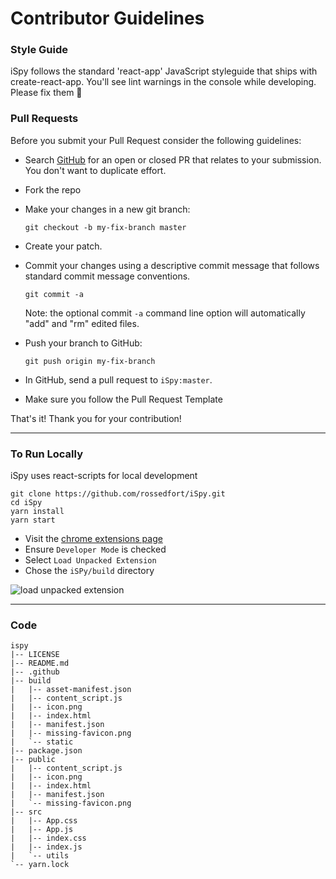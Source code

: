 # Contributor Guidelines

### Style Guide

iSpy follows the standard 'react-app' JavaScript styleguide that ships with create-react-app. You'll see lint warnings in the console while developing. Please fix them 🙌

### Pull Requests

Before you submit your Pull Request consider the following guidelines:

* Search [GitHub](https://github.com/rossedfort/iSpy/pulls) for an open or closed PR that relates to your submission. You don't want to duplicate effort.
* Fork the repo
* Make your changes in a new git branch:

     ```shell
     git checkout -b my-fix-branch master
     ```

* Create your patch.
* Commit your changes using a descriptive commit message that follows standard commit message conventions.

     ```shell
     git commit -a
     ```
  Note: the optional commit `-a` command line option will automatically "add" and "rm" edited files.

* Push your branch to GitHub:

    ```shell
    git push origin my-fix-branch
    ```

* In GitHub, send a pull request to `iSpy:master`.
* Make sure you follow the Pull Request Template

That's it! Thank you for your contribution!

---

### To Run Locally
iSpy uses react-scripts for local development
```shell
git clone https://github.com/rossedfort/iSpy.git
cd iSpy
yarn install
yarn start
```
* Visit the [chrome extensions page](chrome://extensions)
* Ensure `Developer Mode` is checked
* Select `Load Unpacked Extension`
* Chose the `iSPy/build` directory

<img src="https://i.imgur.com/guA0mjZl.gif" title="load unpacked extension" />

---

### Code
```
ispy
|-- LICENSE
|-- README.md
|-- .github
|-- build
|   |-- asset-manifest.json
|   |-- content_script.js
|   |-- icon.png
|   |-- index.html
|   |-- manifest.json
|   |-- missing-favicon.png
|   `-- static
|-- package.json
|-- public
|   |-- content_script.js
|   |-- icon.png
|   |-- index.html
|   |-- manifest.json
|   `-- missing-favicon.png
|-- src
|   |-- App.css
|   |-- App.js
|   |-- index.css
|   |-- index.js
|   `-- utils
`-- yarn.lock
```
